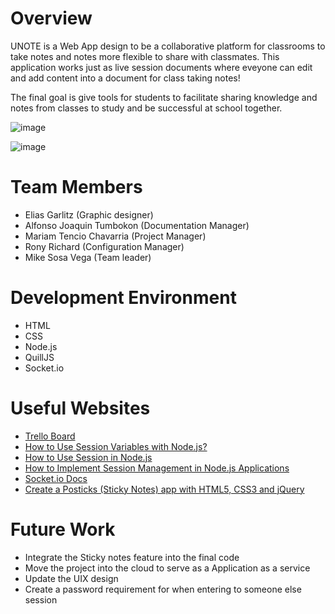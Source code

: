 # Overview

UNOTE is a Web App design to be a collaborative platform for classrooms to take notes and notes 
more flexible to share with classmates. This application works just as live session documents 
where eveyone can edit and add content into a document for class taking notes! 

The final goal is give tools for students to facilitate sharing knowledge and notes from classes 
to study and be successful at school together.

![image](https://github.com/user-attachments/assets/61bab6ba-687c-4f31-97d1-7b8b32dc44f4)

![image](https://github.com/user-attachments/assets/42415c08-d4b9-4335-8e88-fc6d29ec8812)

# Team Members
- Elias Garlitz (Graphic designer)
- Alfonso Joaquin Tumbokon (Documentation Manager)
- Mariam Tencio Chavarria (Project Manager)
- Rony Richard (Configuration Manager)
- Mike Sosa Vega (Team leader)

# Development Environment

- HTML
- CSS 
- Node.js
- QuillJS
- Socket.io

# Useful Websites
- <a href="https://trello.com/b/uLpL4QnB/cse310-team-4"> Trello Board </a>
- [How to Use Session Variables with Node.js?](https://www.geeksforgeeks.org/how-to-use-session-variable-with-node-js/)
- [How to Use Session in Node.js](https://hackernoon.com/how-to-use-session-in-nodejs)
- [How to Implement Session Management in Node.js Applications](https://dev.to/saint_vandora/how-to-implement-session-management-in-nodejs-applications-5emm)
- [Socket.io Docs](https://socket.io/docs/v4/)
- [Create a Posticks (Sticky Notes) app with HTML5, CSS3 and jQuery](https://www.admixweb.com/create-a-posticks-sticky-notes-app-with-html5-css3-and-jquery/)

# Future Work
- Integrate the Sticky notes feature into the final code
- Move the project into the cloud to serve as a Application as a service
- Update the UIX design
- Create a password requirement for when entering to someone else session
